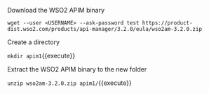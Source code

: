 Download the WSO2 APIM binary

`wget --user <USERNAME> --ask-password test https://product-dist.wso2.com/products/api-manager/3.2.0/eula/wso2am-3.2.0.zip`

Create a directory

`mkdir apim1`{{execute}}

Extract the WSO2 APIM binary to the new folder

`unzip wso2am-3.2.0.zip apim1/`{{execute}}


